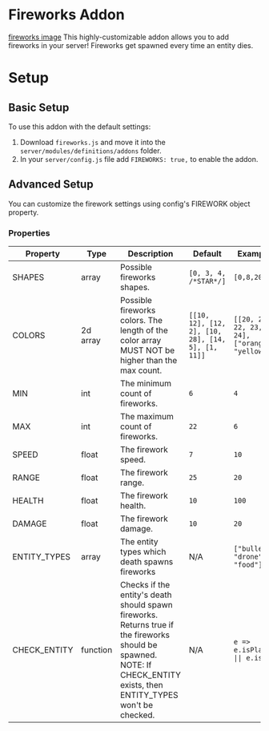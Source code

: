 # Fireworks Addon
[fireworks image](https://github.com/P-R-2000/aps-plus-plus-addons/blob/main/fireworks/image.jpg)
This highly-customizable addon allows you to add fireworks in your server!
Fireworks get spawned every time an entity dies.
# Setup
## Basic Setup
To use this addon with the default settings:
1. Download `fireworks.js` and move it into the `server/modules/definitions/addons` folder.
2. In your `server/config.js` file add `FIREWORKS: true,` to enable the addon.
## Advanced Setup
You can customize the firework settings using config's FIREWORK object property.
### Properties
| Property     | Type     | Description                                                                                                                                                             | Default                                           | Example                                        |
|--------------|----------|-------------------------------------------------------------------------------------------------------------------------------------------------------------------------|---------------------------------------------------|------------------------------------------------|
| SHAPES       | array    | Possible fireworks shapes.                                                                                                                                              | `[0, 3, 4, /*STAR*/]`                             | `[0,8,20]`                                     |
| COLORS       | 2d array | Possible fireworks colors. The length of the color array MUST NOT be higher than the max count.                                                                         | `[[10, 12], [12, 2], [10, 28], [14, 5], [1, 11]]` | `[[20, 21, 22, 23, 24], ["orange", "yellow"]]` |
| MIN          | int      | The minimum count of fireworks.                                                                                                                                         | `6`                                               | `4`                                            |
| MAX          | int      | The maximum count of fireworks.                                                                                                                                         | `22`                                              | `6`                                            |
| SPEED        | float    | The firework speed.                                                                                                                                                     | `7`                                               | `10`                                           |
| RANGE        | float    | The firework range.                                                                                                                                                     | `25`                                              | `20`                                           |
| HEALTH       | float    | The firework health.                                                                                                                                                    | `10`                                              | `100`                                          |
| DAMAGE       | float    | The firework damage.                                                                                                                                                    | `10`                                              | `20`                                           |
| ENTITY_TYPES | array    | The entity types which death spawns fireworks                                                                                                                           | N/A                                               | `["bullet", "drone", "food"]`                  |
| CHECK_ENTITY | function | Checks if the entity's death should spawn fireworks. Returns true if the fireworks should be spawned. NOTE: If CHECK_ENTITY exists, then ENTITY_TYPES won't be checked. | N/A                                               | `e => e.isPlayer \|\| e.isBot`                 |